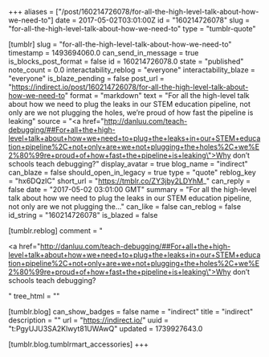 +++
aliases = ["/post/160214726078/for-all-the-high-level-talk-about-how-we-need-to"]
date = 2017-05-02T03:01:00Z
id = "160214726078"
slug = "for-all-the-high-level-talk-about-how-we-need-to"
type = "tumblr-quote"

[tumblr]
slug = "for-all-the-high-level-talk-about-how-we-need-to"
timestamp = 1493694060.0
can_send_in_message = true
is_blocks_post_format = false
id = 160214726078.0
state = "published"
note_count = 0.0
interactability_reblog = "everyone"
interactability_blaze = "everyone"
is_blaze_pending = false
post_url = "https://indirect.io/post/160214726078/for-all-the-high-level-talk-about-how-we-need-to"
format = "markdown"
text = "For all the high-level talk about how we need to plug the leaks in our STEM education pipeline, not only are we not plugging the holes, we’re proud of how fast the pipeline is leaking"
source = "<a href=\"http://danluu.com/teach-debugging/##For+all+the+high-level+talk+about+how+we+need+to+plug+the+leaks+in+our+STEM+education+pipeline%2C+not+only+are+we+not+plugging+the+holes%2C+we%E2%80%99re+proud+of+how+fast+the+pipeline+is+leaking\">Why don&rsquo;t schools teach debugging?</a>"
display_avatar = true
blog_name = "indirect"
can_blaze = false
should_open_in_legacy = true
type = "quote"
reblog_key = "hx6DQzIC"
short_url = "https://tmblr.co/ZY3jby2LDYhM_"
can_reply = false
date = "2017-05-02 03:01:00 GMT"
summary = "For all the high-level talk about how we need to plug the leaks in our STEM education pipeline, not only are we not plugging the..."
can_like = false
can_reblog = false
id_string = "160214726078"
is_blazed = false

[tumblr.reblog]
comment = "<p><a href=\"http://danluu.com/teach-debugging/##For+all+the+high-level+talk+about+how+we+need+to+plug+the+leaks+in+our+STEM+education+pipeline%2C+not+only+are+we+not+plugging+the+holes%2C+we%E2%80%99re+proud+of+how+fast+the+pipeline+is+leaking\">Why don’t schools teach debugging?</a></p>"
tree_html = ""

[tumblr.blog]
can_show_badges = false
name = "indirect"
title = "indirect"
description = ""
url = "https://indirect.io/"
uuid = "t:PgyUJU3SA2Klwyt81UWAwQ"
updated = 1739927643.0

[tumblr.blog.tumblrmart_accessories]
+++
